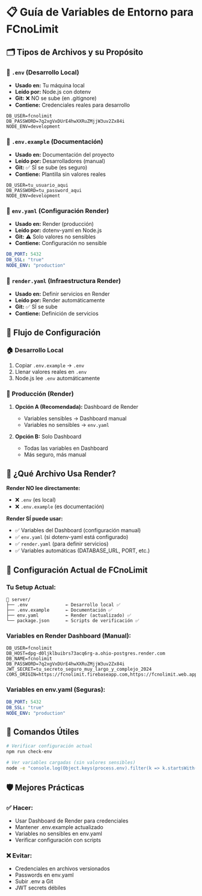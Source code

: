 # 📋 Guía de Variables de Entorno para FCnoLimit

## 🗂️ Tipos de Archivos y su Propósito

### 📄 `.env` (Desarrollo Local)
- **Usado en:** Tu máquina local
- **Leído por:** Node.js con dotenv
- **Git:** ❌ NO se sube (en .gitignore)
- **Contiene:** Credenciales reales para desarrollo

```env
DB_USER=fcnolimit
DB_PASSWORD=7q2xgVxDUrE4hwXXRuZMjjW3uv2Zx84i
NODE_ENV=development
```

### 📄 `.env.example` (Documentación)
- **Usado en:** Documentación del proyecto
- **Leído por:** Desarrolladores (manual)
- **Git:** ✅ SÍ se sube (es seguro)
- **Contiene:** Plantilla sin valores reales

```env
DB_USER=tu_usuario_aqui
DB_PASSWORD=tu_password_aqui
NODE_ENV=development
```

### 📄 `env.yaml` (Configuración Render)
- **Usado en:** Render (producción)
- **Leído por:** dotenv-yaml en Node.js
- **Git:** ⚠️ Solo valores no sensibles
- **Contiene:** Configuración no sensible

```yaml
DB_PORT: 5432
DB_SSL: "true"
NODE_ENV: "production"
```

### 📄 `render.yaml` (Infraestructura Render)
- **Usado en:** Definir servicios en Render
- **Leído por:** Render automáticamente
- **Git:** ✅ SÍ se sube
- **Contiene:** Definición de servicios

## 🔄 Flujo de Configuración

### 🏠 Desarrollo Local
1. Copiar `.env.example` → `.env`
2. Llenar valores reales en `.env`
3. Node.js lee `.env` automáticamente

### 🚀 Producción (Render)
1. **Opción A (Recomendada):** Dashboard de Render
   - Variables sensibles → Dashboard manual
   - Variables no sensibles → `env.yaml`

2. **Opción B:** Solo Dashboard
   - Todas las variables en Dashboard
   - Más seguro, más manual

## 📍 ¿Qué Archivo Usa Render?

**Render NO lee directamente:**
- ❌ `.env` (es local)
- ❌ `.env.example` (es documentación)

**Render SÍ puede usar:**
- ✅ Variables del Dashboard (configuración manual)
- ✅ `env.yaml` (si dotenv-yaml está configurado)
- ✅ `render.yaml` (para definir servicios)
- ✅ Variables automáticas (DATABASE_URL, PORT, etc.)

## 🎯 Configuración Actual de FCnoLimit

### Tu Setup Actual:
```
📁 server/
├── .env              ← Desarrollo local ✅
├── .env.example      ← Documentación ✅
├── env.yaml          ← Render (actualizado) ✅
└── package.json      ← Scripts de verificación ✅
```

### Variables en Render Dashboard (Manual):
```
DB_USER=fcnolimit
DB_HOST=dpg-d0ljklbuibrs73acq6rg-a.ohio-postgres.render.com
DB_NAME=fcnolimit
DB_PASSWORD=7q2xgVxDUrE4hwXXRuZMjjW3uv2Zx84i
JWT_SECRET=tu_secreto_seguro_muy_largo_y_complejo_2024
CORS_ORIGIN=https://fcnolimit.firebaseapp.com,https://fcnolimit.web.app
```

### Variables en env.yaml (Seguras):
```yaml
DB_PORT: 5432
DB_SSL: "true"
NODE_ENV: "production"
```

## 🔧 Comandos Útiles

```bash
# Verificar configuración actual
npm run check-env

# Ver variables cargadas (sin valores sensibles)
node -e "console.log(Object.keys(process.env).filter(k => k.startsWith('DB_')))"
```

## 🛡️ Mejores Prácticas

### ✅ Hacer:
- Usar Dashboard de Render para credenciales
- Mantener .env.example actualizado
- Variables no sensibles en env.yaml
- Verificar configuración con scripts

### ❌ Evitar:
- Credenciales en archivos versionados
- Passwords en env.yaml
- Subir .env a Git
- JWT secrets débiles
